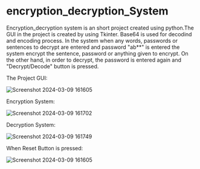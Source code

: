 # encryption_decryption_System
Encryption_decryption system is an short project created using python.The GUI in the project is created by using Tkinter. Base64 is used for decodind and encoding process.
In the system when any words, passwords or sentences to decrypt are entered and password "ab**" is entered the system encrypt the sentence, password or anything given to encrypt.
On the other hand, in order to decrypt, the password is entered again and "Decrypt/Decode" button is pressed. 

The Project GUI:


![Screenshot 2024-03-09 161605](https://github.com/Sachidapaudel/encryption_decryption_System/assets/109208604/2a96ff04-0356-402a-9fc4-a912f1ead653)


Encryption System:


![Screenshot 2024-03-09 161702](https://github.com/Sachidapaudel/encryption_decryption_System/assets/109208604/c2ae3426-7828-4c6f-9f74-4de46568680c)

Decryption System:


![Screenshot 2024-03-09 161749](https://github.com/Sachidapaudel/encryption_decryption_System/assets/109208604/28ef2ef2-8287-41f3-aa36-2e31c82a9183)


When Reset Button is pressed:


![Screenshot 2024-03-09 161605](https://github.com/Sachidapaudel/encryption_decryption_System/assets/109208604/20bf46ab-ff40-4f22-bfbe-dfa6ca23de4c)
